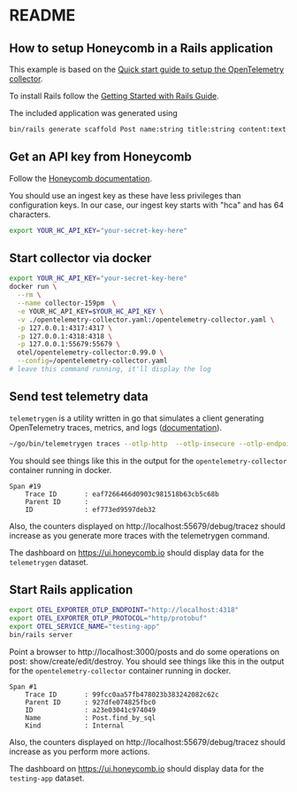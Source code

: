 # README

## How to setup Honeycomb in a Rails application

This example is based
on the [Quick start guide to setup the OpenTelemetry collector](https://opentelemetry.io/docs/collector/quick-start/).

To install Rails follow the [Getting Started with Rails Guide](https://guides.rubyonrails.org/getting_started.html).

The included application was generated using
```bash
bin/rails generate scaffold Post name:string title:string content:text
```

## Get an API key from Honeycomb

Follow the [Honeycomb documentation](https://docs.honeycomb.io/get-started/configure/environments/manage-api-keys/).

You should use an ingest key as these have less privileges than configuration keys.
In our case, our ingest key starts with "hca" and has 64 characters.

```bash
export YOUR_HC_API_KEY="your-secret-key-here"
```

## Start collector via docker

```bash
export YOUR_HC_API_KEY="your-secret-key-here"
docker run \
  --rm \
  --name collector-159pm  \
  -e YOUR_HC_API_KEY=$YOUR_HC_API_KEY \
  -v ./opentelemetry-collector.yaml:/opentelemetry-collector.yaml \
  -p 127.0.0.1:4317:4317 \
  -p 127.0.0.1:4318:4318 \
  -p 127.0.0.1:55679:55679 \
  otel/opentelemetry-collector:0.99.0 \
  --config=/opentelemetry-collector.yaml
# leave this command running, it'll display the log
```

## Send test telemetry data

`telemetrygen` is a utility written in go that simulates a client generating OpenTelemetry traces, metrics, and logs
([documentation](https://github.com/open-telemetry/opentelemetry-collector-contrib/tree/main/cmd/telemetrygen)).

```bash
~/go/bin/telemetrygen traces --otlp-http  --otlp-insecure --otlp-endpoint "localhost:4318" --traces 10
```

You should see things like this in the output for the `opentelemetry-collector` container running in docker.

```text
Span #19
    Trace ID       : eaf7266466d0903c981518b63cb5c68b
    Parent ID      : 
    ID             : ef773ed9597deb32
```

Also, the counters displayed on http://localhost:55679/debug/tracez should increase as
you generate more traces with the telemetrygen command.

The dashboard on https://ui.honeycomb.io should display data for the `telemetrygen` dataset.

## Start Rails application

```bash
export OTEL_EXPORTER_OTLP_ENDPOINT="http://localhost:4318"
export OTEL_EXPORTER_OTLP_PROTOCOL="http/protobuf"
export OTEL_SERVICE_NAME="testing-app"
bin/rails server
```

Point a browser to http://localhost:3000/posts and do some operations on post: show/create/edit/destroy.
You should see things like this in the output for the `opentelemetry-collector` container running in docker.

```text
Span #1
    Trace ID       : 99fcc0aa57fb478023b383242082c62c
    Parent ID      : 927dfe074825fbc0
    ID             : a23e03041c974049
    Name           : Post.find_by_sql
    Kind           : Internal
```

Also, the counters displayed on http://localhost:55679/debug/tracez should increase as
you perform more actions.

The dashboard on https://ui.honeycomb.io should display data for the `testing-app` dataset.
